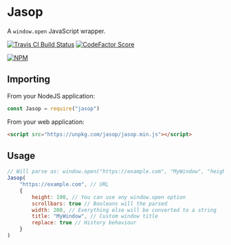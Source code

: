 # Jasop

A `window.open` JavaScript wrapper.

[![Travis CI Build Status](https://img.shields.io/travis/com/Richienb/jasop/master.svg?style=for-the-badge)](https://travis-ci.com/Richienb/jasop)
[![CodeFactor Score](https://www.codefactor.io/repository/github/Richienb/jasop/badge?style=for-the-badge)](https://www.codefactor.io/repository/github/Richienb/jasop)

[![NPM](https://nodei.co/npm/jasop.png?downloads=true&downloadRank=true&stars=true)](https://nodei.co/npm/jasop)

## Importing

From your NodeJS application:

```js
const Jasop = require("jasop")
```

From your web application:

```html
<script src="https://unpkg.com/jasop/jasop.min.js"></script>
```

## Usage

```js
// Will parse as: window.open("https://example.com", "MyWindow", "height=100,scrollbars=yes,width=200", true)
Jasop(
    "https://example.com", // URL
    {
        height: 100, // You can use any window.open option
        scrollbars: true // Booleans will the parsed
        width: 200, // Everything else will be converted to a string
        title: "MyWindow", // Custom window title
        replace: true // History behaviour
    }
)
```
